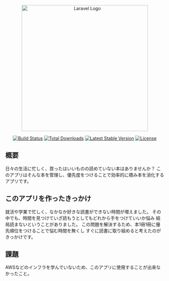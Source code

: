 <p align="center"><a href="https://laravel.com" target="_blank"><img src="https://raw.githubusercontent.com/laravel/art/master/logo-lockup/5%20SVG/2%20CMYK/1%20Full%20Color/laravel-logolockup-cmyk-red.svg" width="400" alt="Laravel Logo"></a></p>

<p align="center">
<a href="https://github.com/laravel/framework/actions"><img src="https://github.com/laravel/framework/workflows/tests/badge.svg" alt="Build Status"></a>
<a href="https://packagist.org/packages/laravel/framework"><img src="https://img.shields.io/packagist/dt/laravel/framework" alt="Total Downloads"></a>
<a href="https://packagist.org/packages/laravel/framework"><img src="https://img.shields.io/packagist/v/laravel/framework" alt="Latest Stable Version"></a>
<a href="https://packagist.org/packages/laravel/framework"><img src="https://img.shields.io/packagist/l/laravel/framework" alt="License"></a>
</p>

## 概要

日々の生活に忙しく、買ったはいいものの読めていない本はありませんか？
このアプリはそんな本を管理し、優先度をつけることで効率的に積み本を消化するアプリです。


## このアプリを作ったきっかけ

就活や学業で忙しく、なかなか好きな読書ができない時間が増えました。
その中でも、時間を見つけていざ読もうとしてもどれから手をつけていいか悩み
結局読まないということがありました。
この問題を解決するため、本1冊1冊に優先順位をつけることで悩む時間を無くし
すぐに読書に取り組めると考えたのがきっかけです。


## 課題
AWSなどのインフラを学んでいないため、このアプリに使用することが出来なかったこと。

